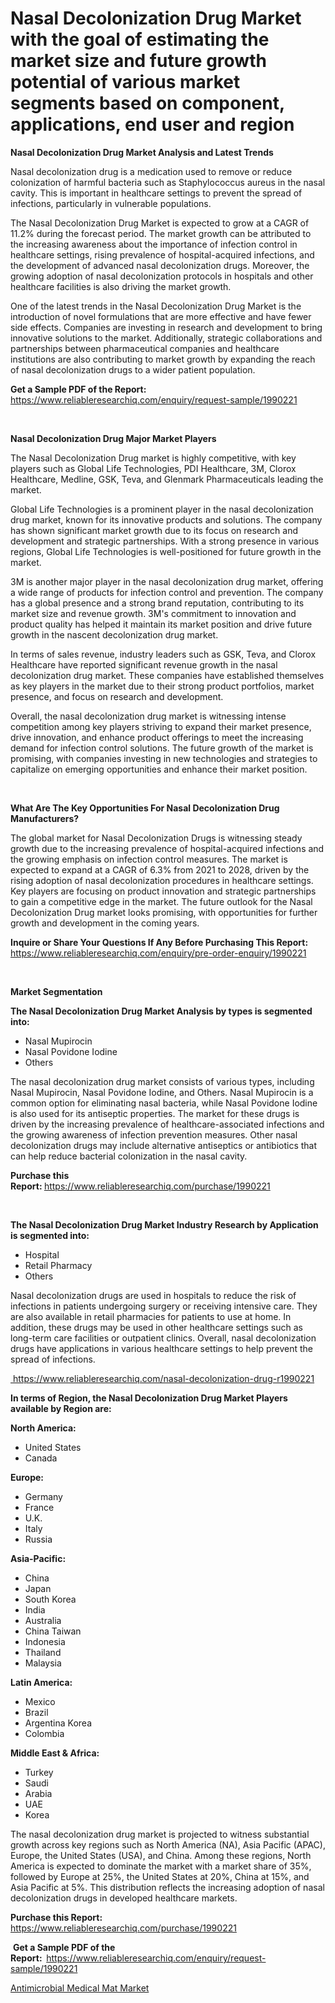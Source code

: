 <p><h1>Nasal Decolonization Drug Market with the goal of estimating the market size and future growth potential of various market segments based on component, applications, end user and region</h1></p><p><strong>Nasal Decolonization Drug Market Analysis and Latest Trends</strong></p>
<p><p>Nasal decolonization drug is a medication used to remove or reduce colonization of harmful bacteria such as Staphylococcus aureus in the nasal cavity. This is important in healthcare settings to prevent the spread of infections, particularly in vulnerable populations.</p><p>The Nasal Decolonization Drug Market is expected to grow at a CAGR of 11.2% during the forecast period. The market growth can be attributed to the increasing awareness about the importance of infection control in healthcare settings, rising prevalence of hospital-acquired infections, and the development of advanced nasal decolonization drugs. Moreover, the growing adoption of nasal decolonization protocols in hospitals and other healthcare facilities is also driving the market growth.</p><p>One of the latest trends in the Nasal Decolonization Drug Market is the introduction of novel formulations that are more effective and have fewer side effects. Companies are investing in research and development to bring innovative solutions to the market. Additionally, strategic collaborations and partnerships between pharmaceutical companies and healthcare institutions are also contributing to market growth by expanding the reach of nasal decolonization drugs to a wider patient population.</p></p>
<p><strong>Get a Sample PDF of the Report:&nbsp;</strong> <a href="https://www.reliableresearchiq.com/enquiry/request-sample/1990221">https://www.reliableresearchiq.com/enquiry/request-sample/1990221</a></p>
<p>&nbsp;</p>
<p><strong>Nasal Decolonization Drug Major Market Players</strong></p>
<p><p>The Nasal Decolonization Drug market is highly competitive, with key players such as Global Life Technologies, PDI Healthcare, 3M, Clorox Healthcare, Medline, GSK, Teva, and Glenmark Pharmaceuticals leading the market.</p><p>Global Life Technologies is a prominent player in the nasal decolonization drug market, known for its innovative products and solutions. The company has shown significant market growth due to its focus on research and development and strategic partnerships. With a strong presence in various regions, Global Life Technologies is well-positioned for future growth in the market.</p><p>3M is another major player in the nasal decolonization drug market, offering a wide range of products for infection control and prevention. The company has a global presence and a strong brand reputation, contributing to its market size and revenue growth. 3M's commitment to innovation and product quality has helped it maintain its market position and drive future growth in the nascent decolonization drug market.</p><p>In terms of sales revenue, industry leaders such as GSK, Teva, and Clorox Healthcare have reported significant revenue growth in the nasal decolonization drug market. These companies have established themselves as key players in the market due to their strong product portfolios, market presence, and focus on research and development.</p><p>Overall, the nasal decolonization drug market is witnessing intense competition among key players striving to expand their market presence, drive innovation, and enhance product offerings to meet the increasing demand for infection control solutions. The future growth of the market is promising, with companies investing in new technologies and strategies to capitalize on emerging opportunities and enhance their market position.</p></p>
<p>&nbsp;</p>
<p><strong>What Are The Key Opportunities For Nasal Decolonization Drug Manufacturers?</strong></p>
<p><p>The global market for Nasal Decolonization Drugs is witnessing steady growth due to the increasing prevalence of hospital-acquired infections and the growing emphasis on infection control measures. The market is expected to expand at a CAGR of 6.3% from 2021 to 2028, driven by the rising adoption of nasal decolonization procedures in healthcare settings. Key players are focusing on product innovation and strategic partnerships to gain a competitive edge in the market. The future outlook for the Nasal Decolonization Drug market looks promising, with opportunities for further growth and development in the coming years.</p></p>
<p><strong>Inquire or Share Your Questions If Any Before Purchasing This Report:</strong> <a href="https://www.reliableresearchiq.com/enquiry/pre-order-enquiry/1990221">https://www.reliableresearchiq.com/enquiry/pre-order-enquiry/1990221</a></p>
<p>&nbsp;</p>
<p><strong>Market Segmentation</strong></p>
<p><strong>The Nasal Decolonization Drug Market Analysis by types is segmented into:</strong></p>
<p><ul><li>Nasal Mupirocin</li><li>Nasal Povidone Iodine</li><li>Others</li></ul></p>
<p><p>The nasal decolonization drug market consists of various types, including Nasal Mupirocin, Nasal Povidone Iodine, and Others. Nasal Mupirocin is a common option for eliminating nasal bacteria, while Nasal Povidone Iodine is also used for its antiseptic properties. The market for these drugs is driven by the increasing prevalence of healthcare-associated infections and the growing awareness of infection prevention measures. Other nasal decolonization drugs may include alternative antiseptics or antibiotics that can help reduce bacterial colonization in the nasal cavity.</p></p>
<p><strong>Purchase this Report:&nbsp;</strong><a href="https://www.reliableresearchiq.com/purchase/1990221">https://www.reliableresearchiq.com/purchase/1990221</a></p>
<p>&nbsp;</p>
<p><strong>The Nasal Decolonization Drug Market Industry Research by Application is segmented into:</strong></p>
<p><ul><li>Hospital</li><li>Retail Pharmacy</li><li>Others</li></ul></p>
<p><p>Nasal decolonization drugs are used in hospitals to reduce the risk of infections in patients undergoing surgery or receiving intensive care. They are also available in retail pharmacies for patients to use at home. In addition, these drugs may be used in other healthcare settings such as long-term care facilities or outpatient clinics. Overall, nasal decolonization drugs have applications in various healthcare settings to help prevent the spread of infections.</p></p>
<p><a href="https://www.reliableresearchiq.com/nasal-decolonization-drug-r1990221">&nbsp;https://www.reliableresearchiq.com/nasal-decolonization-drug-r1990221</a></p>
<p><strong>In terms of Region, the Nasal Decolonization Drug Market Players available by Region are:</strong></p>
<p>
    <p> <strong> North America: </strong>
        <ul>
            <li>United States</li>
            <li>Canada</li>
        </ul>
        </p> 
    <p> <strong> Europe: </strong>
        <ul>
            <li>Germany</li>
            <li>France</li>
            <li>U.K.</li>
            <li>Italy</li>
            <li>Russia</li>
        </ul>
        </p> 
    <p> <strong> Asia-Pacific: </strong>
        <ul>
            <li>China</li>
            <li>Japan</li>
            <li>South Korea</li>
            <li>India</li>
            <li>Australia</li>
            <li>China Taiwan</li>
            <li>Indonesia</li>
            <li>Thailand</li>
            <li>Malaysia</li>
        </ul>
        </p> 
    <p> <strong> Latin America: </strong>
        <ul>
            <li>Mexico</li>
            <li>Brazil</li>
            <li>Argentina Korea</li>
            <li>Colombia</li>
        </ul>
        </p> 
    <p> <strong> Middle East & Africa: </strong>
        <ul>
            <li>Turkey</li>
            <li>Saudi</li>
            <li>Arabia</li>
            <li>UAE</li>
            <li>Korea</li>
        </ul>
    </p>
    </p>
<p><p>The nasal decolonization drug market is projected to witness substantial growth across key regions such as North America (NA), Asia Pacific (APAC), Europe, the United States (USA), and China. Among these regions, North America is expected to dominate the market with a market share of 35%, followed by Europe at 25%, the United States at 20%, China at 15%, and Asia Pacific at 5%. This distribution reflects the increasing adoption of nasal decolonization drugs in developed healthcare markets.</p></p>
<p><strong>Purchase this Report: </strong><a href="https://www.reliableresearchiq.com/purchase/1990221">https://www.reliableresearchiq.com/purchase/1990221</a></p>
<p>&nbsp;<strong>Get a Sample PDF of the Report:&nbsp;&nbsp;</strong><a href="https://www.reliableresearchiq.com/enquiry/request-sample/1990221">https://www.reliableresearchiq.com/enquiry/request-sample/1990221</a></p>
<p><strong></strong></p>
<p><p><a href="https://issuu.com/reportprime-2/docs/antimicrobial-medical-mat-market-size-2030.pptx">Antimicrobial Medical Mat Market</a></p></p>